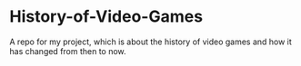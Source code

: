 # History-of-Video-Games
A repo for my project, which is about the history of video games and how it has changed from then to now.
